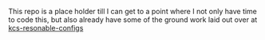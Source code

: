 This repo is a place holder till I can get to a point where I not only have time to code this, but also already have some of the ground work laid out over at [kcs-resonable-configs](https://github.com/KCkingcollin/kcs-reasonable-configs) 
